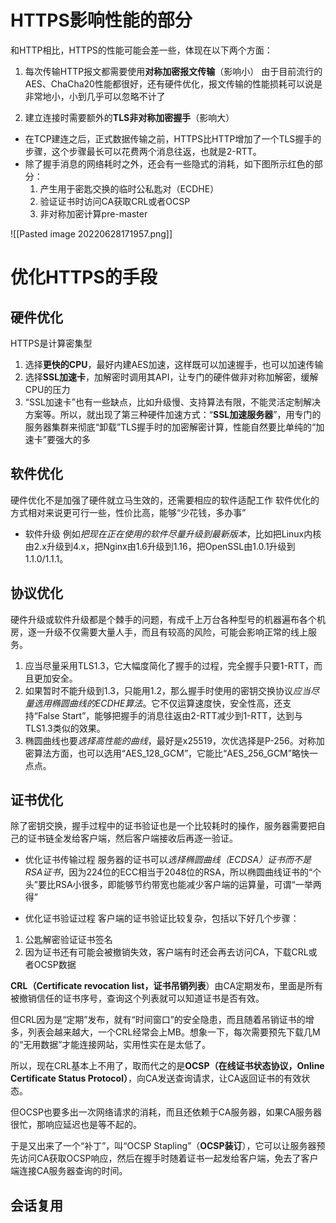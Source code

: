 
# HTTPS影响性能的部分
和HTTP相比，HTTPS的性能可能会差一些，体现在以下两个方面：
1. 每次传输HTTP报文都需要使用**对称加密报文传输**（影响小）
	由于目前流行的AES、ChaCha20性能都很好，还有硬件优化，报文传输的性能损耗可以说是非常地小，小到几乎可以忽略不计了
	
2. 建立连接时需要额外的**TLS非对称加密握手**（影响大）
- 在TCP建连之后，正式数据传输之前，HTTPS比HTTP增加了一个TLS握手的步骤，这个步骤最长可以花费两个消息往返，也就是2-RTT。
- 除了握手消息的网络耗时之外，还会有一些隐式的消耗，如下图所示红色的部分：
	1. 产生用于密匙交换的临时公私匙对（ECDHE）
	2. 验证证书时访问CA获取CRL或者OCSP
	3. 非对称加密计算pre-master

![[Pasted image 20220628171957.png]]

# 优化HTTPS的手段
## 硬件优化
HTTPS是计算密集型
1. 选择**更快的CPU**，最好内建AES加速，这样既可以加速握手，也可以加速传输
2. 选择**SSL加速卡**，加解密时调用其API，让专门的硬件做非对称加解密，缓解CPU的压力
3. “SSL加速卡”也有一些缺点，比如升级慢、支持算法有限，不能灵活定制解决方案等。所以，就出现了第三种硬件加速方式：“**SSL加速服务器**”，用专门的服务器集群来彻底“卸载”TLS握手时的加密解密计算，性能自然要比单纯的“加速卡”要强大的多

## 软件优化
硬件优化不是加强了硬件就立马生效的，还需要相应的软件适配工作
软件优化的方式相对来说更可行一些，性价比高，能够“少花钱，多办事”

- 软件升级
例如*把现在正在使用的软件尽量升级到最新版本*，比如把Linux内核由2.x升级到4.x，把Nginx由1.6升级到1.16，把OpenSSL由1.0.1升级到1.1.0/1.1.1。


## 协议优化
硬件升级或软件升级都是个棘手的问题，有成千上万台各种型号的机器遍布各个机房，逐一升级不仅需要大量人手，而且有较高的风险，可能会影响正常的线上服务。

1. 应当尽量采用TLS1.3，它大幅度简化了握手的过程，完全握手只要1-RTT，而且更加安全。
2. 如果暂时不能升级到1.3，只能用1.2，那么握手时使用的密钥交换协议*应当尽量选用椭圆曲线的ECDHE算法*。它不仅运算速度快，安全性高，还支持“False Start”，能够把握手的消息往返由2-RTT减少到1-RTT，达到与TLS1.3类似的效果。
3. 椭圆曲线也要*选择高性能的曲线*，最好是x25519，次优选择是P-256。对称加密算法方面，也可以选用“AES_128_GCM”，它能比“AES_256_GCM”略快一点点。

## 证书优化
除了密钥交换，握手过程中的证书验证也是一个比较耗时的操作，服务器需要把自己的证书链全发给客户端，然后客户端接收后再逐一验证。

- 优化证书传输过程
服务器的证书可以*选择椭圆曲线（ECDSA）证书而不是RSA证书*，因为224位的ECC相当于2048位的RSA，所以椭圆曲线证书的“个头”要比RSA小很多，即能够节约带宽也能减少客户端的运算量，可谓“一举两得”

- 优化证书验证过程
客户端的证书验证比较复杂，包括以下好几个步骤：
1. 公匙解密验证证书签名
2. 因为证书还有可能会被撤销失效，客户端有时还会再去访问CA，下载CRL或者OCSP数据

**CRL（Certificate revocation list，证书吊销列表**）由CA定期发布，里面是所有被撤销信任的证书序号，查询这个列表就可以知道证书是否有效。

但CRL因为是“定期”发布，就有“时间窗口”的安全隐患，而且随着吊销证书的增多，列表会越来越大，一个CRL经常会上MB。想象一下，每次需要预先下载几M的“无用数据”才能连接网站，实用性实在是太低了。

所以，现在CRL基本上不用了，取而代之的是**OCSP（在线证书状态协议，Online Certificate Status Protocol）**，向CA发送查询请求，让CA返回证书的有效状态。

但OCSP也要多出一次网络请求的消耗，而且还依赖于CA服务器，如果CA服务器很忙，那响应延迟也是等不起的。

于是又出来了一个“补丁”，叫“OCSP Stapling”（**OCSP装订**），它可以让服务器预先访问CA获取OCSP响应，然后在握手时随着证书一起发给客户端，免去了客户端连接CA服务器查询的时间。


## 会话复用

